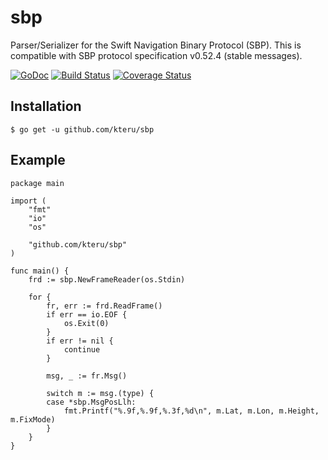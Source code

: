 sbp
===

Parser/Serializer for the Swift Navigation Binary Protocol (SBP). This is compatible with SBP protocol specification v0.52.4 (stable messages).

[![GoDoc](https://godoc.org/github.com/kteru/sbp?status.svg)](https://godoc.org/github.com/kteru/sbp)
[![Build Status](https://travis-ci.org/kteru/sbp.svg?branch=master)](https://travis-ci.org/kteru/sbp)
[![Coverage Status](https://coveralls.io/repos/github/kteru/sbp/badge.svg?branch=master)](https://coveralls.io/github/kteru/sbp?branch=master)

Installation
------------

```
$ go get -u github.com/kteru/sbp
```

Example
-------

```
package main

import (
	"fmt"
	"io"
	"os"

	"github.com/kteru/sbp"
)

func main() {
	frd := sbp.NewFrameReader(os.Stdin)

	for {
		fr, err := frd.ReadFrame()
		if err == io.EOF {
			os.Exit(0)
		}
		if err != nil {
			continue
		}

		msg, _ := fr.Msg()

		switch m := msg.(type) {
		case *sbp.MsgPosLlh:
			fmt.Printf("%.9f,%.9f,%.3f,%d\n", m.Lat, m.Lon, m.Height, m.FixMode)
		}
	}
}
```
